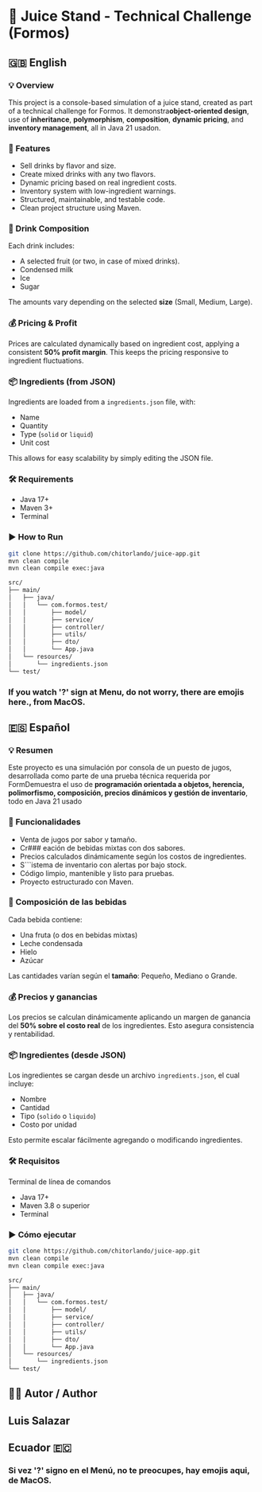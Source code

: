 # 🍹 Juice Stand - Technical Challenge (Formos)

## 🇬🇧 English

### 💡 Overview

This project is a console-based simulation of a juice stand, created as part of a technical challenge for Formos. It demonstra**object-oriented design**, use of **inheritance**, **polymorphism**, **composition**, **dynamic pricing**, and **inventory management**, all in Java 21 usadon.

### 🧱 Features

- Sell drinks by flavor and size.
- Create mixed drinks with any two flavors.
- Dynamic pricing based on real ingredient costs.
- Inventory system with low-ingredient warnings.
- Structured, maintainable, and testable code.
- Clean project structure using Maven.

### 🧃 Drink Composition

Each drink includes:
- A selected fruit (or two, in case of mixed drinks).
- Condensed milk
- Ice
- Sugar

The amounts vary depending on the selected **size** (Small, Medium, Large).

### 💰 Pricing & Profit

Prices are calculated dynamically based on ingredient cost, applying a consistent **50% profit margin**. This keeps the pricing responsive to ingredient fluctuations.

### 📦 Ingredients (from JSON)

Ingredients are loaded from a `ingredients.json` file, with:
- Name
- Quantity
- Type (`solid` or `liquid`)
- Unit cost

This allows for easy scalability by simply editing the JSON file.

### 🛠️ Requirements

- Java 17+
- Maven 3+
- Terminal

### ▶️ How to Run

```bash
git clone https://github.com/chitorlando/juice-app.git
mvn clean compile
mvn clean compile exec:java

src/
├── main/
│   ├── java/
│   │   └── com.formos.test/
│   │       ├── model/
│   │       ├── service/
│   │       ├── controller/
│   │       ├── utils/
│   │       ├── dto/
│   │       └── App.java
│   └── resources/
│       └── ingredients.json
└── test/
```

### If you watch '?' sign at Menu, do not worry, there are emojis here., from MacOS.

## 🇪🇸 Español

### 💡 Resumen

Este proyecto es una simulación por consola de un puesto de jugos, desarrollada como parte de una prueba técnica requerida por FormDemuestra el uso de **programación orientada a objetos, herencia, polimorfismo, composición, precios dinámicos y gestión de inventario**, todo en Java 21 usado

### 🧱 Funcionalidades

- Venta de jugos por sabor y tamaño.
- Cr### eación de bebidas mixtas con dos sabores.
- Precios calculados dinámicamente según los costos de ingredientes.
- S```istema de inventario con alertas por bajo stock.
- Código limpio, mantenible y listo para pruebas.
- Proyecto estructurado con Maven.

### 🧃 Composición de las bebidas

Cada bebida contiene:
- Una fruta (o dos en bebidas mixtas)
- Leche condensada
- Hielo
- Azúcar

Las cantidades varían según el **tamaño**: Pequeño, Mediano o Grande.

### 💰 Precios y ganancias

Los precios se calculan dinámicamente aplicando un margen de ganancia del **50% sobre el costo real** de los ingredientes. Esto asegura consistencia y rentabilidad.

### 📦 Ingredientes (desde JSON)

Los ingredientes se cargan desde un archivo `ingredients.json`, el cual incluye:
- Nombre
- Cantidad
- Tipo (`solido` o `liquido`)
- Costo por unidad

Esto permite escalar fácilmente agregando o modificando ingredientes.

### 🛠️ Requisitos

Terminal de línea de comandos
- Java 17+
- Maven 3.8 o superior
- Terminal

### ▶️ Cómo ejecutar
```bash
git clone https://github.com/chitorlando/juice-app.git
mvn clean compile
mvn clean compile exec:java

src/
├── main/
│   ├── java/
│   │   └── com.formos.test/
│   │       ├── model/
│   │       ├── service/
│   │       ├── controller/
│   │       ├── utils/
│   │       ├── dto/
│   │       └── App.java
│   └── resources/
│       └── ingredients.json
└── test/
```

## 👨‍💻 Autor / Author
## Luis Salazar
## Ecuador 🇪🇨

### Si vez '?' signo en el Menú, no te preocupes, hay emojis aqui, de MacOS.
